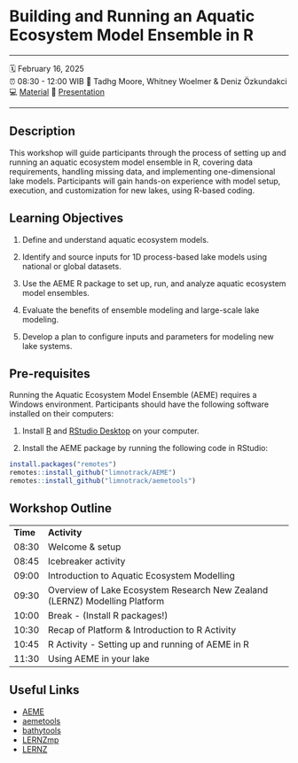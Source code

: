 # Building and Running an Aquatic Ecosystem Model Ensemble in R

--------------------------------------------------------------------------------

:spiral_calendar: February 16, 2025\
:alarm_clock: 08:30 - 12:00 WIB :busts_in_silhouette: Tadhg Moore, Whitney
Woelmer & Deniz Özkundakci\
:computer: [Material](https://github.com/limnotrack/AEME-GLEON-Workshop-2025)
:open_book:
[Presentation](https://docs.google.com/presentation/d/e/2PACX-1vSQR3RyD4lzG2CUp5-2PGvvX_A5UPBLg39Atl4c0u02du8nNxqNrW74GizQt9BDLvSrQk2-rHAIaCM8/pub?start=false&loop=false&delayms=3000)

--------------------------------------------------------------------------------

## Description

This workshop will guide participants through the process of setting up and
running an aquatic ecosystem model ensemble in R, covering data requirements,
handling missing data, and implementing one-dimensional lake models.
Participants will gain hands-on experience with model setup, execution, and
customization for new lakes, using R-based coding.

## Learning Objectives

1.  Define and understand aquatic ecosystem models.

2.  Identify and source inputs for 1D process-based lake models using national
    or global datasets.

3.  Use the AEME R package to set up, run, and analyze aquatic ecosystem model
    ensembles.

4.  Evaluate the benefits of ensemble modeling and large-scale lake modeling.

5.  Develop a plan to configure inputs and parameters for modeling new lake
    systems.

## Pre-requisites

Running the Aquatic Ecosystem Model Ensemble (AEME) requires a Windows
environment. Participants should have the following software installed on their
computers:

1.  Install [R](https://cran.r-project.org/) and [RStudio
    Desktop](https://posit.co/downloads/) on your computer.

2.  Install the AEME package by running the following code in RStudio:

``` r
install.packages("remotes")
remotes::install_github("limnotrack/AEME")
remotes::install_github("limnotrack/aemetools")
```

## Workshop Outline

|  |  |
|----|----|
| **Time** | **Activity** |
| 08:30 | Welcome & setup |
| 08:45 | Icebreaker activity |
| 09:00 | Introduction to Aquatic Ecosystem Modelling |
| 09:30 | Overview of Lake Ecosystem Research New Zealand (LERNZ) Modelling Platform |
| 10:00 | Break - (Install R packages!) |
| 10:30 | Recap of Platform & Introduction to R Activity |
| 10:45 | R Activity - Setting up and running of AEME in R |
| 11:30 | Using AEME in your lake |

## Useful Links

-   [AEME](https://limnotrack.github.io/AEME/)
-   [aemetools](https://github.com/limnotrack/aemetools)
-   [bathytools](https://github.com/limnotrack/bathytools)
-   [LERNZmp](https://limnotrack.shinyapps.io/LERNZmp/)
-   [LERNZ](https://www.waikato.ac.nz/research/institutes-centres-entities/entities/lake-ecosystem-research-new-zealand-lernz/)
